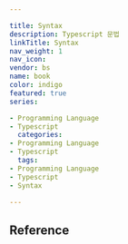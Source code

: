 ```yaml
---

title: Syntax
description: Typescript 문법
linkTitle: Syntax
nav_weight: 1
nav_icon:
vendor: bs
name: book
color: indigo
featured: true
series:

- Programming Language
- Typescript
  categories:
- Programming Language
- Typescript
  tags:
- Programming Language
- Typescript
- Syntax

---
```


## Reference
